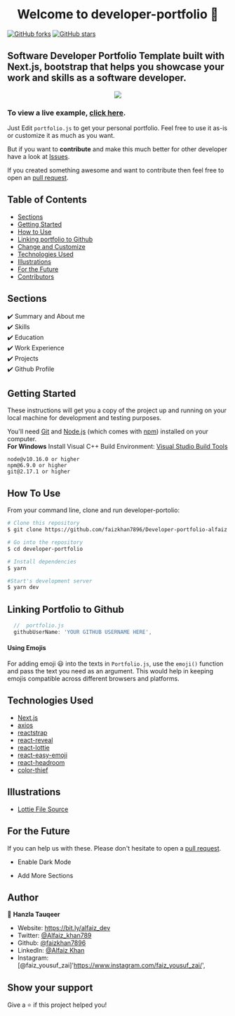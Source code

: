 <h1 align="center">Welcome to developer-portfolio 👋</h1>
</a><a href="https://github.com/faizkhan7896/Developer-portfolio-alfaiz/issues"></a><a href="https://github.com/faizkhan7896/Developer-portfolio-alfaiz/network"><img alt="GitHub forks" src="https://img.shields.io/github/forks/1hanzla100/developer-portfolio"></a> <a href="https://github.com/faizkhan7896/Developer-portfolio-alfaiz/stargazers"><img alt="GitHub stars" src="https://img.shields.io/github/stars/1hanzla100/developer-portfolio"></a>

## Software Developer Portfolio Template built with Next.js, bootstrap that helps you showcase your work and skills as a software developer.

<p align="center">
  <kbd>
    <img src="https://github.com/faizkhan7896/Developer-portfolio-alfaiz.github.io/blob/main/Picture.png"></img>
  </kbd>
</p>

### To view a live example, **[click here](https://bit.ly/alfaiz_dev)**.

Just Edit `portfolio.js` to get your personal portfolio. Feel free to use it as-is or customize it as much as you want.

But if you want to **contribute** and make this much better for other developer have a look at [Issues](https://github.com/faizkhan7896/Developer-portfolio-alfaiz/issues).

If you created something awesome and want to contribute then feel free to open an [pull request](https://github.com/faizkhan7896/Developer-portfolio-alfaiz/pulls).

## Table of Contents

- [Sections](#sections)
- [Getting Started](#getting-started)
- [How to Use](#how-to-use)
- [Linking portfolio to Github](#linking-portfolio-to-github)
- [Change and Customize](#change-and-customize-every-section-according-to-your-need)
- [Technologies Used](#technologies-used)
- [Illustrations](#illustrations)
- [For the Future](#for-the-future)
- [Contributors](#project-maintainers)

## Sections

✔️ Summary and About me\
✔️ Skills\
✔️ Education\
✔️ Work Experience\
✔️ Projects\
✔️ Github Profile

## Getting Started

These instructions will get you a copy of the project up and running on your local machine for development and testing purposes.

You'll need [Git](https://git-scm.com) and [Node.js](https://nodejs.org/en/download/) (which comes with [npm](http://npmjs.com)) installed on your computer.
<br>
**For Windows** Install Visual C++ Build Environment: [Visual Studio Build Tools](https://visualstudio.microsoft.com/thank-you-downloading-visual-studio/?sku=BuildTools)

```
node@v10.16.0 or higher
npm@6.9.0 or higher
git@2.17.1 or higher
```

## How To Use

From your command line, clone and run developer-portolio:

```bash
# Clone this repository
$ git clone https://github.com/faizkhan7896/Developer-portfolio-alfaiz.git

# Go into the repository
$ cd developer-portfolio

# Install dependencies
$ yarn

#Start's development server
$ yarn dev
```

## Linking Portfolio to Github

```javascript
  //  portfolio.js
  githubUserName: 'YOUR GITHUB USERNAME HERE',
```

#### Using Emojis

For adding emoji 😃 into the texts in `Portfolio.js`, use the `emoji()` function and pass the text you need as an argument. This would help in keeping emojis compatible across different browsers and platforms.

## Technologies Used

- [Next.js](https://nextjs.org/)
- [axios](https://www.npmjs.com/package/axios)
- [reactstrap](https://reactstrap.github.io/)
- [react-reveal](https://www.react-reveal.com/)
- [react-lottie](https://www.npmjs.com/package/react-lottie)
- [react-easy-emoji](https://github.com/appfigures/react-easy-emoji)
- [react-headroom](https://github.com/KyleAMathews/react-headroom)
- [color-thief](https://github.com/lokesh/color-thief)

## Illustrations

- [Lottie File Source](https://lottiefiles.com)

## For the Future

If you can help us with these. Please don't hesitate to open a [pull request](https://github.com/saadpasta/developerFolio/pulls).

- Enable Dark Mode

- Add More Sections

## Author

👤 **Hanzla Tauqeer**

- Website: https://bit.ly/alfaiz_dev
- Twitter: [@Alfaiz_khan789](https://twitter.com/Alfaiz_khan789)
- Github: [@faizkhan7896](https://github.com/faizkhan7896)
- LinkedIn: [@Alfaiz Khan](https://www.linkedin.com/in/alfaiz-khan-94647b202/?original_referer=)
- Instagram: [@faiz_yousuf_zai]'https://www.instagram.com/faiz_yousuf_zai/',

## Show your support

Give a ⭐️ if this project helped you!

